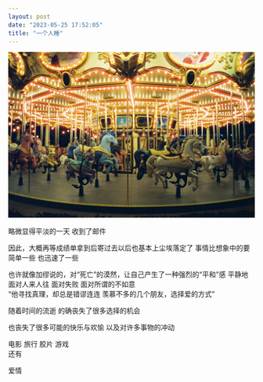 ```yaml
---
layout: post
date: "2023-05-25 17:52:05"
title: "一个人睡"
---
```

<img alt="disney" src="/assets/posts/disney.jpg" class="post-image black"/>

略微显得平淡的一天
收到了邮件

因此，大概再等成绩单拿到后寄过去以后也基本上尘埃落定了
事情比想象中的要简单一些
也迅速了一些

也许就像加缪说的，对“死亡”的漠然，让自己产生了一种强烈的“平和”感
平静地面对人来人往
面对失败
面对所谓的不如意
<br>
“他寻找真理，却总是错谬连连
羡慕不多的几个朋友，选择爱的方式”

随着时间的流逝
的确丧失了很多选择的机会

也丧失了很多可能的快乐与欢愉
以及对许多事物的冲动

电影
旅行
胶片
游戏
<br>
还有

爱情